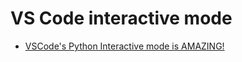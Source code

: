 # VS Code interactive mode

* [VSCode's Python Interactive mode is AMAZING!](https://www.youtube.com/watch?v=lwN4-W1WR84)

